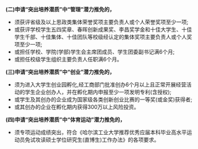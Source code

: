 **(二)申请“突出培养潜质”中“管理”潜力推免的，**

- 须获评省级及以上思政类集体荣誉奖项主要负责人或个人荣誉奖项至少一项;
- 或获评学校学生五四奖章、春晖创新成果奖、李昌奖学金和十佳大学生、十佳学生千部、十佳集体、十佳团队等校级经认定的集体奖项主要负责人或个人奖项至少一项;
- 或担任学校、学院(学部)学生会主席团成员、学生团委副书记满6个月;
- 或担任校级学生组织主要负责人任职满6个月。
  
**(三)申请“突出培养潜质”中“创业”潜力推免的，**

- 须为进入大学生创业园孵化,经工商部门批准创办6个月以上且正常开展经营活动的学生企业创办人，并在孵化期内申报至少一项发明专利(含授权);
- 或学生及其创办的企业成为国家级各类创新创业比赛的一等奖(或金奖)获得者;
- 或其创办的企业在孵化期内获得300万以上风险投资。

**(四)申请“突出培养潜质”中“体育运动”潜力推免的，**

- 须专项运动成绩突出，符合《哈尔滨工业大学推荐优秀应届本科毕业高水平运动员免试攻读硕士学位研究生(直博生)工作办法》的各项要求。
